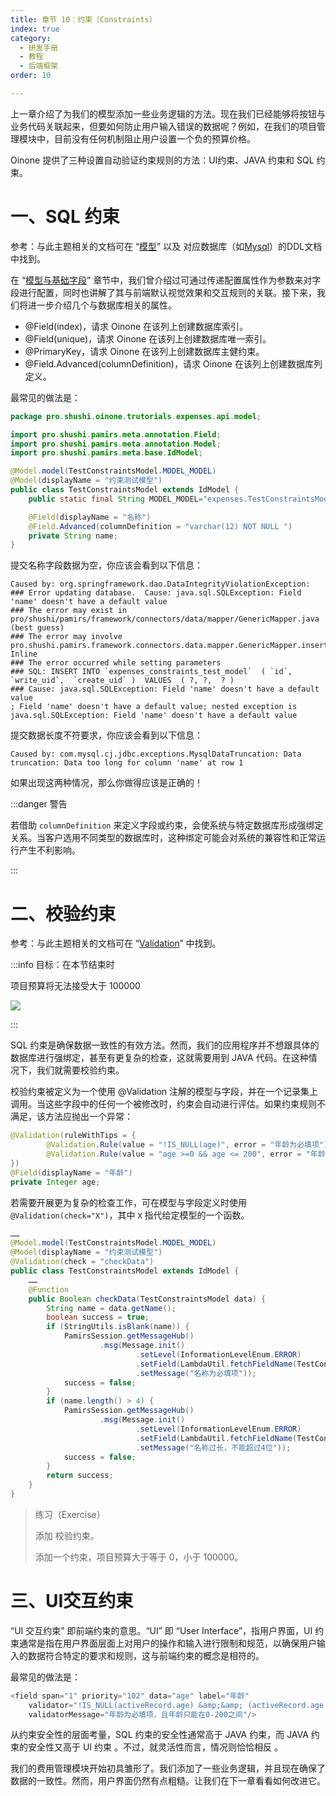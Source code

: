 ```yaml
---
title: 章节 10：约束（Constraints）
index: true
category:
  - 研发手册
  - 教程
  - 后端框架
order: 10

---
```

上一章介绍了为我们的模型添加一些业务逻辑的方法。现在我们已经能够将按钮与业务代码关联起来，但要如何防止用户输入错误的数据呢？例如，在我们的项目管理模块中，目前没有任何机制阻止用户设置一个负的预算价格。

Oinone 提供了三种设置自动验证约束规则的方法：UI约束、JAVA 约束和 SQL 约束。

# 一、SQL 约束

参考：与此主题相关的文档可在 “[模型](/en/DevManual/Reference/Back-EndFramework/ORM-API.md)” 以及 对应数据库（如[Mysql](https://dev.mysql.com/doc/refman/8.0/en/create-table.html)）的DDL文档中找到。

在 “[模型与基础字段](/en/DevManual/Tutorials/Back-endFramework/chapter3-models-and-basic-fields.md)” 章节中，我们曾介绍过可通过传递配置属性作为参数来对字段进行配置，同时也讲解了其与前端默认视觉效果和交互规则的关联。接下来，我们将进一步介绍几个与数据库相关的属性。

+ @Field(index)，请求 Oinone 在该列上创建数据库索引。
+ @Field(unique)，请求 Oinone 在该列上创建数据库唯一索引。
+ @PrimaryKey，请求 Oinone 在该列上创建数据库主健约束。
+ @Field.Advanced(columnDefinition)，请求 Oinone 在该列上创建数据库列定义。

最常见的做法是：

```java
package pro.shushi.oinone.trutorials.expenses.api.model;

import pro.shushi.pamirs.meta.annotation.Field;
import pro.shushi.pamirs.meta.annotation.Model;
import pro.shushi.pamirs.meta.base.IdModel;

@Model.model(TestConstraintsModel.MODEL_MODEL)
@Model(displayName = "约束测试模型")
public class TestConstraintsModel extends IdModel {
    public static final String MODEL_MODEL="expenses.TestConstraintsModel";

    @Field(displayName = "名称")
    @Field.Advanced(columnDefinition = "varchar(12) NOT NULL ")
    private String name;
}
```

提交名称字段数据为空，你应该会看到以下信息：

```shell
Caused by: org.springframework.dao.DataIntegrityViolationException:
### Error updating database.  Cause: java.sql.SQLException: Field 'name' doesn't have a default value
### The error may exist in pro/shushi/pamirs/framework/connectors/data/mapper/GenericMapper.java (best guess)
### The error may involve pro.shushi.pamirs.framework.connectors.data.mapper.GenericMapper.insert-Inline
### The error occurred while setting parameters
### SQL: INSERT INTO `expenses_constraints_test_model`  ( `id`, `write_uid`,  `create_uid` )  VALUES  ( ?, ?,  ? )
### Cause: java.sql.SQLException: Field 'name' doesn't have a default value
; Field 'name' doesn't have a default value; nested exception is java.sql.SQLException: Field 'name' doesn't have a default value
```

提交数据长度不符要求，你应该会看到以下信息：

```shell
Caused by: com.mysql.cj.jdbc.exceptions.MysqlDataTruncation: Data truncation: Data too long for column 'name' at row 1
```

如果出现这两种情况，那么你做得应该是正确的！

:::danger 警告

若借助 `columnDefinition` 来定义字段或约束，会使系统与特定数据库形成强绑定关系。当客户选用不同类型的数据库时，这种绑定可能会对系统的兼容性和正常运行产生不利影响。

:::

# 二、校验约束

参考：与此主题相关的文档可在 “[Validation](/en/DevManual/Reference/Back-EndFramework/ORM-API.md#2、校验约束-validation)” 中找到。

:::info 目标：在本节结束时

项目预算将无法接受大于 100000

![](https://oinone-jar.oss-cn-zhangjiakou.aliyuncs.com/welcome-document/Development/Tutorial/BackendFramework/chapter-10/info1.gif)

:::

SQL 约束是确保数据一致性的有效方法。然而，我们的应用程序并不想跟具体的数据库进行强绑定，甚至有更复杂的检查，这就需要用到 JAVA 代码。在这种情况下，我们就需要校验约束。

校验约束被定义为一个使用 @Validation 注解的模型与字段，并在一个记录集上调用。当这些字段中的任何一个被修改时，约束会自动进行评估。如果约束规则不满足，该方法应抛出一个异常：

```java
@Validation(ruleWithTips = {
        @Validation.Rule(value = "!IS_NULL(age)", error = "年龄为必填项"),
        @Validation.Rule(value = "age >=0 && age <= 200", error = "年龄只能在0-200之间"),
})
@Field(displayName = "年龄")
private Integer age;
```

若需要开展更为复杂的检查工作，可在模型与字段定义时使用 `@Validation(check="X")`，其中 `X` 指代给定模型的一个函数。

```java
……
@Model.model(TestConstraintsModel.MODEL_MODEL)
@Model(displayName = "约束测试模型")
@Validation(check = "checkData")
public class TestConstraintsModel extends IdModel {
    ……
    @Function
    public Boolean checkData(TestConstraintsModel data) {
        String name = data.getName();
        boolean success = true;
        if (StringUtils.isBlank(name)) {
            PamirsSession.getMessageHub()
                    .msg(Message.init()
                            .setLevel(InformationLevelEnum.ERROR)
                            .setField(LambdaUtil.fetchFieldName(TestConstraintsModel::getName))
                            .setMessage("名称为必填项"));
            success = false;
        }
        if (name.length() > 4) {
            PamirsSession.getMessageHub()
                    .msg(Message.init()
                            .setLevel(InformationLevelEnum.ERROR)
                            .setField(LambdaUtil.fetchFieldName(TestConstraintsModel::getName))
                            .setMessage("名称过长，不能超过4位"));
            success = false;
        }
        return success;
    }
}
```

> 练习（Exercise）
>
> 添加 校验约束。
>
> 添加一个约束，项目预算大于等于 0，小于 100000。

# 三、UI交互约束

“UI 交互约束” 即前端约束的意思。“UI” 即 “User Interface”，指用户界面，UI 约束通常是指在用户界面层面上对用户的操作和输入进行限制和规范，以确保用户输入的数据符合特定的要求和规则，这与前端约束的概念是相符的。

最常见的做法是：

```java
<field span="1" priority="102" data="age" label="年龄"
    validator="!IS_NULL(activeRecord.age) &amp;&amp; (activeRecord.age &gt;=0 &amp;&amp; activeRecord.age &lt;= 200)"
    validatorMessage="年龄为必填项，且年龄只能在0-200之间"/>
```

从约束安全性的层面考量，SQL 约束的安全性通常高于 JAVA 约束，而 JAVA 约束的安全性又高于 UI 约束 。不过，就灵活性而言，情况则恰恰相反 。

我们的费用管理模块开始初具雏形了。我们添加了一些业务逻辑，并且现在确保了数据的一致性。然而，用户界面仍然有点粗糙。让我们在下一章看看如何改进它。





